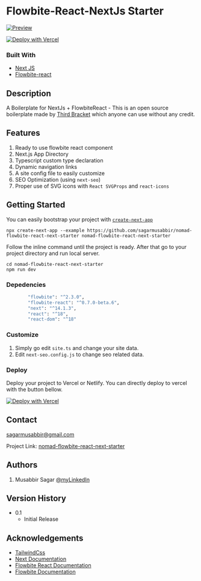 
# Flowbite-React-NextJs Starter
[![Preview](https://raw.githubusercontent.com/sagarmusabbir/nomad-flowbite-react-next-starter/main/public/sssmall.png)
](https://nomad-flowbite-react-next-starter.vercel.app/)

<a href="https://vercel.com/new/clone?repository-url=https%3A%2F%2Fgithub.com%2Fsagarmusabbir%2Fnomad-flowbite-react-next-starter%2F&project-name=nomad-flowbite-react-next-starter&repository-name=nomad-flowbite-react-next-starter&demo-title=nomad-flowbite-react-next-starter&demo-description=Nomad%20Next.js%20%2B%20FlowbiteReact%20%2B%20TypeScript%20starter%20template&demo-url=https%3A%2F%2Fnomad-flowbite-react-next-starter.vercel.app%2F&demo-image=https%3A%2F%2Fraw.githubusercontent.com%2Fsagarmusabbir%2Fnomad-flowbite-react-next-starter%2Fmain%2Fpublic%2Fsssmall.png"><img src="https://vercel.com/button" alt="Deploy with Vercel"/></a>

### Built With

- [Next JS](https://nextjs.org/)
- [Flowbite-react](https://www.flowbite-react.com/)

## Description

A Boilerplate for NextJs + FlowbiteReact - This is an open source boilerplate made by [Third Bracket](https://www.thirdbracket.co.uk/) which anyone can use without any credit.

## Features
1. Ready to use flowbite react component
2. Next.js App Directory
3. Typescript custom type declaration
4. Dynamic navigation links 
5. A site config file to easily customize
6. SEO Optimization (using  `next-seo`)
7. Proper use of SVG icons with `React SVGProps` and `react-icons`

## Getting Started
You can easily bootstrap your project with [`create-next-app`](https://github.com/vercel/next.js/tree/canary/packages/create-next-app) 
```
npx create-next-app --example https://github.com/sagarmusabbir/nomad-flowbite-react-next-starter nomad-flowbite-react-next-starter
```
Follow the inline command until the project is ready. After that go to your project directory and run local server. 
```
cd nomad-flowbite-react-next-starter
npm run dev
``` 

### Depedencies

```bash
        "flowbite": "^2.3.0",
        "flowbite-react": "^0.7.0-beta.6",
        "next": "^14.1.3",
        "react": "^18",
        "react-dom": "^18"
```

### Customize

1. Simply go edit `site.ts` and change your site data.
2. Edit `next-seo.config.js` to change seo related data.

### Deploy
Deploy your project to Vercel or Netlify. You can directly deploy to vercel with the button bellow.

<a href="https://vercel.com/new/clone?repository-url=https%3A%2F%2Fgithub.com%2Fsagarmusabbir%2Fnomad-flowbite-react-next-starter%2F&project-name=nomad-flowbite-react-next-starter&repository-name=nomad-flowbite-react-next-starter&demo-title=nomad-flowbite-react-next-starter&demo-description=Nomad%20Next.js%20%2B%20FlowbiteReact%20%2B%20TypeScript%20starter%20template&demo-url=https%3A%2F%2Fnomad-flowbite-react-next-starter.vercel.app%2F&demo-image=https%3A%2F%2Fraw.githubusercontent.com%2Fsagarmusabbir%2Fnomad-flowbite-react-next-starter%2Fmain%2Fpublic%2Fsssmall.png"><img src="https://vercel.com/button" alt="Deploy with Vercel"/></a>



## Contact

sagarmusabbir@gmail.com

Project Link: [nomad-flowbite-react-next-starter](https://github.com/sagarmusabbir/nomad-flowbite-react-next-starter)

## Authors

1. Musabbir Sagar [@myLinkedIn](https://www.linkedin.com/in/musabbirsagar/)

## Version History

- 0.1
  - Initial Release

<!-- ## License

This project is licensed under the [Name] License - see the LICENSE.md file for details -->

## Acknowledgements

- [TailwindCss](https://www.tailwindcss.com)
- [Next Documentation](https://nextjs.org/docs)
- [Flowbite React Documentation](https://www.flowbite-react.com/docs/getting-started/introduction)
- [Flowbite Documentation](https://flowbite.com/docs/getting-started/introduction/)
